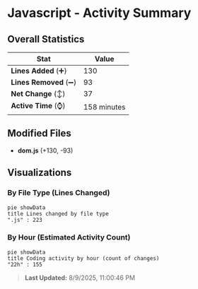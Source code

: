 # Javascript - Activity Summary 

## Overall Statistics

| Stat                   | Value                                                             |
| ---------------------- | ----------------------------------------------------------------- |
| **Lines Added** (➕)   | 130                                          |
| **Lines Removed** (➖) | 93                                        |
| **Net Change** (↕)    | 37                |
| **Active Time** (⌚)   | 158 minutes |


## Modified Files
- **dom.js** (+130, -93)

## Visualizations

### By File Type (Lines Changed)

```mermaid
pie showData
title Lines changed by file type
".js" : 223
```

### By Hour (Estimated Activity Count)

```mermaid
pie showData
title Coding activity by hour (count of changes)
"22h" : 155
```


> **Last Updated:** 8/9/2025, 11:00:46 PM